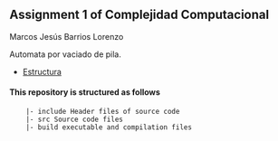 ## Assignment 1 of Complejidad Computacional

Marcos Jesús Barrios Lorenzo

Automata por vaciado de pila.

- [Estructura](#structure)

#### This repository is structured as follows

```
    |- include Header files of source code
    |- src Source code files
    |- build executable and compilation files
```
